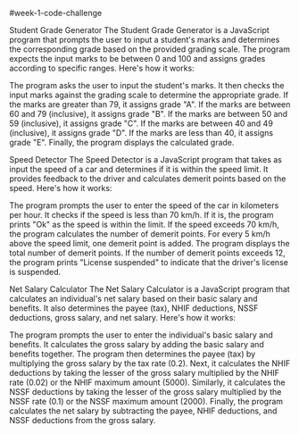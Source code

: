 #week-1-code-challenge


Student Grade Generator
The Student Grade Generator is a JavaScript program that prompts the user to input a student's marks and determines the corresponding grade based on the provided grading scale. The program expects the input marks to be between 0 and 100 and assigns grades according to specific ranges. Here's how it works:

The program asks the user to input the student's marks.
It then checks the input marks against the grading scale to determine the appropriate grade.
If the marks are greater than 79, it assigns grade "A".
If the marks are between 60 and 79 (inclusive), it assigns grade "B".
If the marks are between 50 and 59 (inclusive), it assigns grade "C".
If the marks are between 40 and 49 (inclusive), it assigns grade "D".
If the marks are less than 40, it assigns grade "E".
Finally, the program displays the calculated grade.


Speed Detector
The Speed Detector is a JavaScript program that takes as input the speed of a car and determines if it is within the speed limit. It provides feedback to the driver and calculates demerit points based on the speed. Here's how it works:

The program prompts the user to enter the speed of the car in kilometers per hour.
It checks if the speed is less than 70 km/h. If it is, the program prints "Ok" as the speed is within the limit.
If the speed exceeds 70 km/h, the program calculates the number of demerit points. For every 5 km/h above the speed limit, one demerit point is added.
The program displays the total number of demerit points.
If the number of demerit points exceeds 12, the program prints "License suspended" to indicate that the driver's license is suspended.



Net Salary Calculator
The Net Salary Calculator is a JavaScript program that calculates an individual's net salary based on their basic salary and benefits. It also determines the payee (tax), NHIF deductions, NSSF deductions, gross salary, and net salary. Here's how it works:

The program prompts the user to enter the individual's basic salary and benefits.
It calculates the gross salary by adding the basic salary and benefits together.
The program then determines the payee (tax) by multiplying the gross salary by the tax rate (0.2).
Next, it calculates the NHIF deductions by taking the lesser of the gross salary multiplied by the NHIF rate (0.02) or the NHIF maximum amount (5000).
Similarly, it calculates the NSSF deductions by taking the lesser of the gross salary multiplied by the NSSF rate (0.1) or the NSSF maximum amount (2000).
Finally, the program calculates the net salary by subtracting the payee, NHIF deductions, and NSSF deductions from the gross salary.